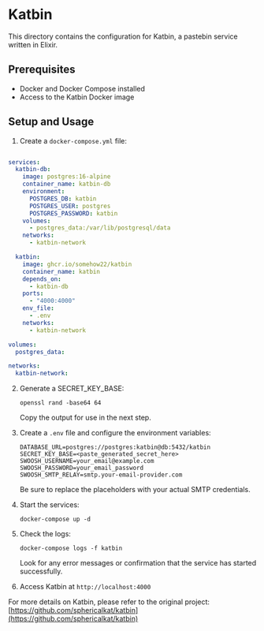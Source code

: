 # Katbin

This directory contains the configuration for Katbin, a pastebin service written in Elixir.

## Prerequisites

- Docker and Docker Compose installed
- Access to the Katbin Docker image

## Setup and Usage

1. Create a `docker-compose.yml` file:

```yaml

services:
  katbin-db:
    image: postgres:16-alpine
    container_name: katbin-db
    environment:
      POSTGRES_DB: katbin
      POSTGRES_USER: postgres
      POSTGRES_PASSWORD: katbin
    volumes:
      - postgres_data:/var/lib/postgresql/data
    networks:
      - katbin-network

  katbin:
    image: ghcr.io/somehow22/katbin
    container_name: katbin
    depends_on:
      - katbin-db
    ports:
      - "4000:4000"
    env_file:
      - .env
    networks:
      - katbin-network

volumes:
  postgres_data:

networks:
  katbin-network:
```

2. Generate a SECRET_KEY_BASE:
   ```
   openssl rand -base64 64
   ```
   Copy the output for use in the next step.

3. Create a `.env` file and configure the environment variables:
   ```
   DATABASE_URL=postgres://postgres:katbin@db:5432/katbin
   SECRET_KEY_BASE=<paste_generated_secret_here>
   SWOOSH_USERNAME=your_email@example.com
   SWOOSH_PASSWORD=your_email_password
   SWOOSH_SMTP_RELAY=smtp.your-email-provider.com
   ```
   Be sure to replace the placeholders with your actual SMTP credentials.

4. Start the services:
   ```
   docker-compose up -d
   ```

5. Check the logs:
   ```
   docker-compose logs -f katbin
   ```
   Look for any error messages or confirmation that the service has started successfully.

6. Access Katbin at `http://localhost:4000`

For more details on Katbin, please refer to the original project: [https://github.com/sphericalkat/katbin](https://github.com/sphericalkat/katbin)